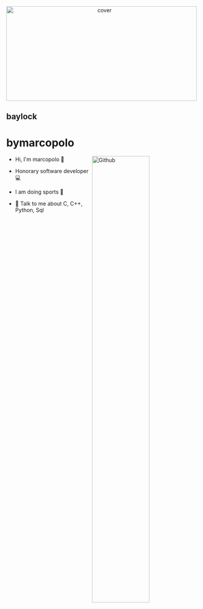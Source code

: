 <div align="center">
<img width="100%" height = "250px" src="https://technosoftacademy.io/wp-content/uploads/2018/08/web-developement-banner.png" alt="cover" />
</div>

## baylock
<h1 align="left">bymarcopolo</h1>

<img width="55%" align="right" alt="Github" src="https://raw.githubusercontent.com/onimur/.github/master/.resources/git-header.svg" />

- Hi, I'm marcopolo 👋

- Honorary software developer 💻

- I am doing sports 💪

- 💬 Talk to me about C, C++, Python, Sql 